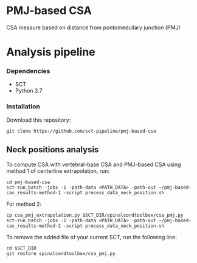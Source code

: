 # PMJ-based CSA
CSA measure based on distance from pontomedullary junction (PMJ)

# Analysis pipeline

### Dependencies
* SCT
* Python 3.7

### Installation
Download this repository:
~~~
git clone https://github.com/sct-pipeline/pmj-based-csa
~~~

## Neck positions analysis
To compute CSA with vertebral-base CSA and PMJ-based CSA using method 1 of centerline extrapolation, run:
~~~
cd pmj-based-csa
sct-run_batch -jobs -1 -path-data <PATH_DATA> -path-out ~/pmj-based-cas_results-method-1 -script process_data_neck_position.sh
~~~

For method 2: 
~~~
cp csa_pmj_extrapolation.py $SCT_DIR/spinalcordtoolbox/csa_pmj.py
sct-run_batch -jobs -1 -path-data <PATH_DATA> -path-out ~/pmj-based-cas_results-method-2 -script process_data_neck_position.sh
~~~

To remove the added file of your current SCT, run the following line:
~~~
cd $SCT_DIR
git restore spinalcordtoolbox/csa_pmj.py
~~~
